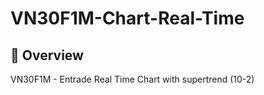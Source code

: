 # VN30F1M-Chart-Real-Time


## 👀 Overview

VN30F1M  - Entrade Real Time Chart with supertrend (10-2) 